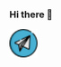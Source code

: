 ### Hi there 👋

<!--
**coimbraleon/coimbraleon** is a ✨ _special_ ✨ repository because its `README.md` (this file) appears on your GitHub profile.

Here are some ideas to get you started:

- 🔭 I’m currently working on ...
- 🌱 I’m currently learning ...
- 👯 I’m looking to collaborate on ...
- 🤔 I’m looking for help with ...
- 💬 Ask me about ...
- 📫 How to reach me: ...
- 😄 Pronouns: ...
- ⚡ Fun fact: ...
-->

<div>
    <img align="left" width="50px" src="https://github.com/coimbraleon/coimbraleon/blob/main/assets/001-telegram.png?raw=true" alt="fullstack developer animated image"/>
</div>

